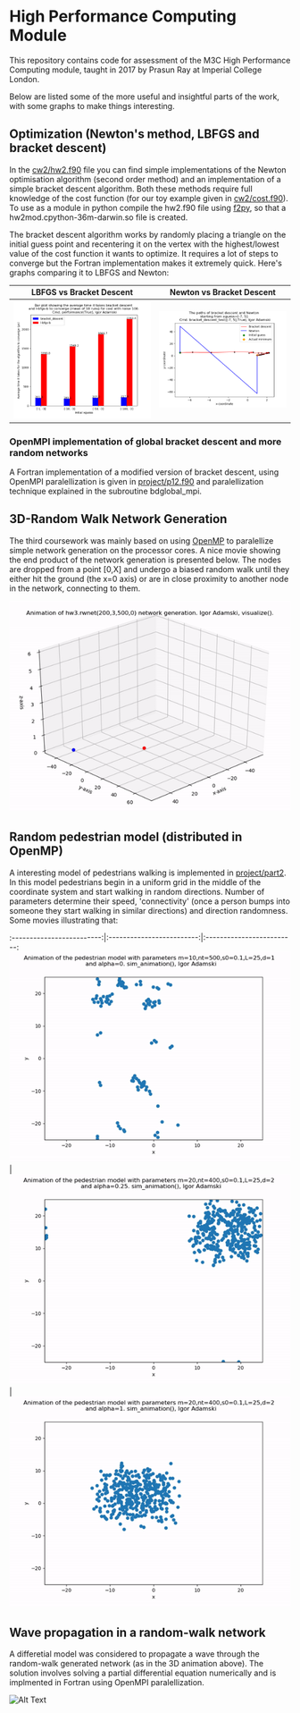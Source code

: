 # High Performance Computing Module
This repository contains code for assessment of the M3C High Performance Computing module, taught in 2017 by Prasun Ray at Imperial College London. 

Below are listed some of the more useful and insightful parts of the work, with some graphs to make things interesting.

## Optimization (Newton's method, LBFGS and bracket descent)

In the [cw2/hw2.f90](cw2/hw2.f90) file you can find simple implementations of the Newton optimisation algorithm (second order method) and an implementation of a simple bracket descent algorithm. Both these methods require full knowledge of the cost function (for our toy example given in [cw2/cost.f90](cw2/cost.f90)). To use as a module in python compile the hw2.f90 file using [f2py](https://docs.scipy.org/doc/numpy/f2py), so that a hw2mod.cpython-36m-darwin.so file is created.

The bracket descent algorithm works by randomly placing a triangle on the initial guess point and recentering it on the vertex with the highest/lowest value of the cost function it wants to optimize. It requires a lot of steps to converge but the Fortran implementation makes it extremely quick. Here's graphs comparing it to LBFGS and Newton:

LBFGS vs Bracket Descent  |  Newton vs Bracket Descent
:-------------------------:|:-------------------------:
![](cw2/figs/hw245.png)  |  ![](cw2/figs/hw231.png)

### OpenMPI implementation of global bracket descent and more random networks

A Fortran implementation of a modified version of bracket descent, using OpenMPI paralellization is given in [project/p12.f90](project/part1/p12.f90) and paralellization technique explained in the subroutine bdglobal_mpi.


## 3D-Random Walk Network Generation

The third coursework was mainly based on using [OpenMP](https://www.openmp.org) to paralellize simple network generation on the processor cores. A nice movie showing the end product of the network generation is presented below. The nodes are dropped from a point [0,X] and undergo a biased random walk until they either hit the ground (the x=0 axis) or are in close proximity to another node in the network, connecting to them.

![Alt Text](cw3/figs/hw3movie.gif)

## Random pedestrian model (distributed in OpenMP)

A interesting model of pedestrians walking is implemented in [project/part2](project/part2). In this model pedestrians begin in a uniform grid in the middle of the coordinate system and start walking in random directions. Number of parameters determine their speed, 'connectivity' (once a person bumps into someone they start walking in similar directions) and direction randomness. Some movies illustrating that:

:-------------------------:|:-------------------------:|:-------------------------:
![Alt Text](project/part2/p23.gif)  |  ![Alt Text](project/part2/p24.gif) | ![Alt Text](project/part2/p25.gif)

## Wave propagation in a random-walk network

A differetial model was considered to propagate a wave through the random-walk generated network (as in the 3D animation above). The solution involves solving a partial differential equation numerically and is implmented in Fortran using OpenMPI paralellization.

![Alt Text](project/part3/p23.gif)
